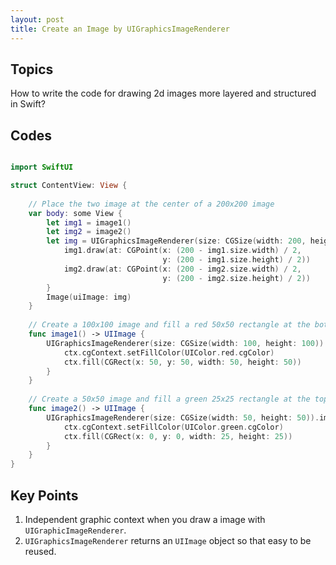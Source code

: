 ```yaml
---
layout: post
title: Create an Image by UIGraphicsImageRenderer
---
```


## Topics

How to write the code for drawing 2d images more layered and structured in Swift?

## Codes

```swift

import SwiftUI

struct ContentView: View {
    
    // Place the two image at the center of a 200x200 image
    var body: some View {
        let img1 = image1()
        let img2 = image2()
        let img = UIGraphicsImageRenderer(size: CGSize(width: 200, height: 200)).image { ctx in
            img1.draw(at: CGPoint(x: (200 - img1.size.width) / 2,
                                  y: (200 - img1.size.height) / 2))
            img2.draw(at: CGPoint(x: (200 - img2.size.width) / 2,
                                  y: (200 - img2.size.height) / 2))
        }
        Image(uiImage: img)
    }
    
    // Create a 100x100 image and fill a red 50x50 rectangle at the bottom-right
    func image1() -> UIImage {
        UIGraphicsImageRenderer(size: CGSize(width: 100, height: 100)).image { ctx in
            ctx.cgContext.setFillColor(UIColor.red.cgColor)
            ctx.fill(CGRect(x: 50, y: 50, width: 50, height: 50))
        }
    }
    
    // Create a 50x50 image and fill a green 25x25 rectangle at the top-left
    func image2() -> UIImage {
        UIGraphicsImageRenderer(size: CGSize(width: 50, height: 50)).image { ctx in
            ctx.cgContext.setFillColor(UIColor.green.cgColor)
            ctx.fill(CGRect(x: 0, y: 0, width: 25, height: 25))
        }
    }
}

```

## Key Points

1. Independent graphic context when you draw a image with `UIGraphicImageRenderer`.
1. `UIGraphicsImageRenderer` returns an `UIImage` object so that easy to be reused.
